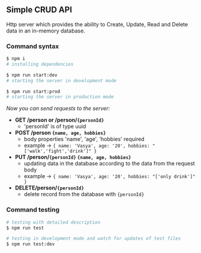 ## **Simple CRUD API**

Http server which provides the ability to Create, Update, Read and Delete data in an in-memory database.

### **Command syntax**

```zsh
$ npm i
# installing dependencies

$ npm run start:dev
# starting the server in development mode

$ npm run start:prod
# starting the server in prodaction mode
```

_Now you can send requests to the server:_

- **GET /person or /person/`{personId}`**
  - 'personId' is of type uuid
- **POST /person `{name, age, hobbies}`**
  - body properties 'name', 'age', 'hobbies' required
  - example -> `{ name: 'Vasya', age: '20', hobbies: "['walk','fight','drink']" }`
- **PUT /person/`{personId}` `{name, age, hobbies}`**
  - updating data in the database according to the data from the request body
  - example -> `{ name: 'Vasya', age: '20', hobbies: "['only drink']" }`
- **DELETE/person/`{personId}`**
  - delete record from the database with `{personId}`

### **Command testing**

```zsh
# testing with detailed description
$ npm run test

# testing in development mode and watch for updates of test files
$ npm run test:dev
```
